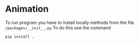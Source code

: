 # Animation

To run program you have to install locally methods from the file `/packages/__init__.py`
To do this use the command 
```commandline
pip install .
```
